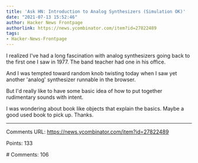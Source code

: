 ```yaml
---
title: 'Ask HN: Introduction to Analog Synthesizers (Simulation OK)'
date: "2021-07-13 15:52:46"
author: Hacker News Frontpage
authorlink: https://news.ycombinator.com/item?id=27822489
tags:
- Hacker-News-Frontpage
---
```


<p>I realized I've had a long fascination with analog synthesizers going back to the first one I saw in 1977. The band teacher had one in his office.<p>And I was tempted toward random knob twisting today when I saw yet another 'analog' synthesizer runnable in the browser.<p>But I'd really like to have some basic idea of how to put together rudimentary sounds with intent.<p>I was wondering about book like objects that explain the basics. Maybe a good used book to pick up. Thanks.</p>
<hr>
<p>Comments URL: <a href="https://news.ycombinator.com/item?id=27822489">https://news.ycombinator.com/item?id=27822489</a></p>
<p>Points: 133</p>
<p># Comments: 106</p>
